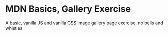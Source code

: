 # MDN Basics, Gallery Exercise


A basic, vanilla JS and vanilla CSS image gallery page exercise, no bells and whistles
 
